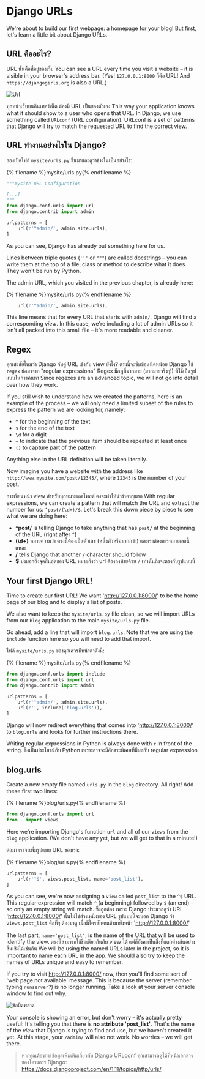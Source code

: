 # Django URLs

We're about to build our first webpage: a homepage for your blog! But first, let's learn a little bit about Django URLs.

## URL คืออะไร?

URL นั้นคือที่อยู่ของเว็บ You can see a URL every time you visit a website – it is visible in your browser's address bar. (Yes! `127.0.0.1:8000` ก็คือ URL! And `https://djangogirls.org` is also a URL.)

![Url](images/url.png)

ทุกหน้าเว็บบนอินเทอร์เน็ต ต้องมี URL เป็นของตัวเอง This way your application knows what it should show to a user who opens that URL. In Django, we use something called `URLconf` (URL configuration). URLconf is a set of patterns that Django will try to match the requested URL to find the correct view.

## URL ทำงานอย่างไรใน Django?

ลองเปิดไฟล์ `mysite/urls.py` ขึ้นมาและดูว่าข้างในเป็นอย่างไร:

{% filename %}mysite/urls.py{% endfilename %}

```python
"""mysite URL Configuration

[...]
"""
from django.conf.urls import url
from django.contrib import admin

urlpatterns = [
    url(r'^admin/', admin.site.urls),
]
```

As you can see, Django has already put something here for us.

Lines between triple quotes (`'''` or `"""`) are called docstrings – you can write them at the top of a file, class or method to describe what it does. They won't be run by Python.

The admin URL, which you visited in the previous chapter, is already here:

{% filename %}mysite/urls.py{% endfilename %}

```python
    url(r'^admin/', admin.site.urls),
```

This line means that for every URL that starts with `admin/`, Django will find a corresponding *view*. In this case, we're including a lot of admin URLs so it isn't all packed into this small file – it's more readable and cleaner.

## Regex

คุณสงสัยไหมว่า Django จับคู่ URL เข้ากับ view ยังไง? ตรงนี้จะซับซ้อนนิดหน่อย Django ใช้ `regex` ย่อมาจาก "regular expressions" Regex มีกฎที่มากมาย (มากมายจริงๆ!) ที่ใช้เป็นรูปแบบในการค้นหา Since regexes are an advanced topic, we will not go into detail over how they work.

If you still wish to understand how we created the patterns, here is an example of the process – we will only need a limited subset of the rules to express the pattern we are looking for, namely:

* `^` for the beginning of the text
* `$` for the end of the text
* `\d` for a digit
* `+` to indicate that the previous item should be repeated at least once
* `()` to capture part of the pattern

Anything else in the URL definition will be taken literally.

Now imagine you have a website with the address like `http://www.mysite.com/post/12345/`, where `12345` is the number of your post.

การเขียนหน้า view สำหรับทุกหมายเลขโพสต์ คงจะทำให้น่ารำคาญมาก With regular expressions, we can create a pattern that will match the URL and extract the number for us: `^post/(\d+)/$`. Let's break this down piece by piece to see what we are doing here:

* **^post/** is telling Django to take anything that has `post/` at the beginning of the URL (right after `^`)
* **(\d+)** หมายความว่า ตรงนี้ต้องเป็นตัวเลข (หนึ่งตัวหรือมากกว่า) และเราต้องการหมายเลขนี้แหละ
* **/** tells Django that another `/` character should follow
* **$** บ่งบอกถึงจุดสิ้นสุดของ URL หมายถึงว่า url ต้องลงท้ายด้วย `/` เท่านั้นถึงจะตรงกับรูปแบบนี้

## Your first Django URL!

Time to create our first URL! We want 'http://127.0.0.1:8000/' to be the home page of our blog and to display a list of posts.

We also want to keep the `mysite/urls.py` file clean, so we will import URLs from our `blog` application to the main `mysite/urls.py` file.

Go ahead, add a line that will import `blog.urls`. Note that we are using the `include` function here so you will need to add that import.

ไฟล์ `mysite/urls.py` ของคุณควรมีหน้าตาดังนี้:

{% filename %}mysite/urls.py{% endfilename %}

```python
from django.conf.urls import include
from django.conf.urls import url
from django.contrib import admin

urlpatterns = [
    url(r'^admin/', admin.site.urls),
    url(r'', include('blog.urls')),
]
```

Django will now redirect everything that comes into 'http://127.0.0.1:8000/' to `blog.urls` and looks for further instructions there.

Writing regular expressions in Python is always done with `r` in front of the string. ซึ่งเป็นประโยชน์กับ Python เพราะอาจจะมีอักขระพิเศษที่มีผลกับ regular expression

## blog.urls

Create a new empty file named `urls.py` in the `blog` directory. All right! Add these first two lines:

{% filename %}blog/urls.py{% endfilename %}

```python
from django.conf.urls import url
from . import views
```

Here we're importing Django's function `url` and all of our `views` from the `blog` application. (We don't have any yet, but we will get to that in a minute!)

ต่อมา เราจะเพิ่มรูปแบบ URL ของเรา:

{% filename %}blog/urls.py{% endfilename %}

```python
urlpatterns = [
    url(r'^$', views.post_list, name='post_list'),
]
```

As you can see, we're now assigning a `view` called `post_list` to the `^$` URL. This regular expression will match `^` (a beginning) followed by `$` (an end) – so only an empty string will match. ซึ่งถูกต้อง เพราะ Django ประมวลดูว่า URL 'http://127.0.0.1:8000/' นั้นไม่ใช่ส่วนหนึ่งของ URL รูปแบบนี้จะบอก Django ว่า `views.post_list` คือที่ๆ ต้องมาดู เมื่อมีใครสักคนเข้ามายังหน้า 'http://127.0.0.1:8000/'

The last part, `name='post_list'`, is the name of the URL that will be used to identify the view. ตรงนี้สามารถใช้ชื่อเดียวกันกับ view ได้ แต่ก็ยังคงเป็นสิ่งที่แตกต่างกันอย่างสิ้นเชิงได้เช่นกัน We will be using the named URLs later in the project, so it is important to name each URL in the app. We should also try to keep the names of URLs unique and easy to remember.

If you try to visit http://127.0.0.1:8000/ now, then you'll find some sort of 'web page not available' message. This is because the server (remember typing `runserver`?) is no longer running. Take a look at your server console window to find out why.

![ข้อผิดพลาด](images/error1.png)

Your console is showing an error, but don't worry – it's actually pretty useful: It's telling you that there is **no attribute 'post_list'**. That's the name of the *view* that Django is trying to find and use, but we haven't created it yet. At this stage, your `/admin/` will also not work. No worries – we will get there.

> หากคุณต้องการข้อมูลเพิ่มเติมเกี่ยวกับ Django URLconf คุณสามารถดูได้ที่หน้าเอกสารของโครงการ Django: https://docs.djangoproject.com/en/1.11/topics/http/urls/